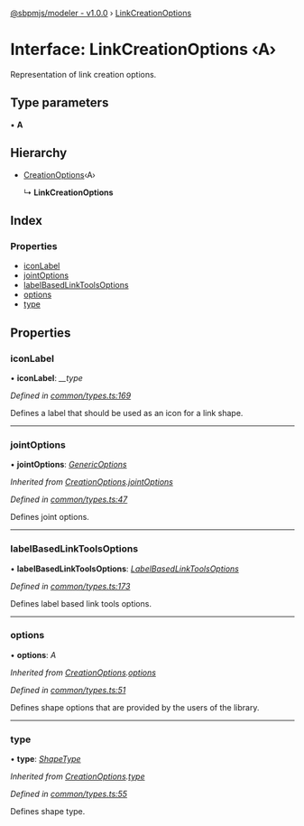 [@sbpmjs/modeler - v1.0.0](../README.md) › [LinkCreationOptions](linkcreationoptions.md)

# Interface: LinkCreationOptions ‹**A**›

Representation of link creation options.

## Type parameters

▪ **A**

## Hierarchy

* [CreationOptions](creationoptions.md)‹A›

  ↳ **LinkCreationOptions**

## Index

### Properties

* [iconLabel](linkcreationoptions.md#iconlabel)
* [jointOptions](linkcreationoptions.md#jointoptions)
* [labelBasedLinkToolsOptions](linkcreationoptions.md#labelbasedlinktoolsoptions)
* [options](linkcreationoptions.md#options)
* [type](linkcreationoptions.md#type)

## Properties

###  iconLabel

• **iconLabel**: *__type*

*Defined in [common/types.ts:169](https://github.com/mkolodiy/sbpmjs/blob/97cb194/packages/sbpm-modeler/lib/common/types.ts#L169)*

Defines a label that should be used as an icon for a link shape.

___

###  jointOptions

• **jointOptions**: *[GenericOptions](genericoptions.md)*

*Inherited from [CreationOptions](creationoptions.md).[jointOptions](creationoptions.md#jointoptions)*

*Defined in [common/types.ts:47](https://github.com/mkolodiy/sbpmjs/blob/97cb194/packages/sbpm-modeler/lib/common/types.ts#L47)*

Defines joint options.

___

###  labelBasedLinkToolsOptions

• **labelBasedLinkToolsOptions**: *[LabelBasedLinkToolsOptions](labelbasedlinktoolsoptions.md)*

*Defined in [common/types.ts:173](https://github.com/mkolodiy/sbpmjs/blob/97cb194/packages/sbpm-modeler/lib/common/types.ts#L173)*

Defines label based link tools options.

___

###  options

• **options**: *A*

*Inherited from [CreationOptions](creationoptions.md).[options](creationoptions.md#options)*

*Defined in [common/types.ts:51](https://github.com/mkolodiy/sbpmjs/blob/97cb194/packages/sbpm-modeler/lib/common/types.ts#L51)*

Defines shape options that are provided by the users of the library.

___

###  type

• **type**: *[ShapeType](../enums/shapetype.md)*

*Inherited from [CreationOptions](creationoptions.md).[type](creationoptions.md#type)*

*Defined in [common/types.ts:55](https://github.com/mkolodiy/sbpmjs/blob/97cb194/packages/sbpm-modeler/lib/common/types.ts#L55)*

Defines shape type.
